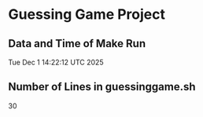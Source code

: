 # Guessing Game Project

## Data and Time of Make Run
Tue Dec 1 14:22:12 UTC 2025

## Number of Lines in guessinggame.sh
30
